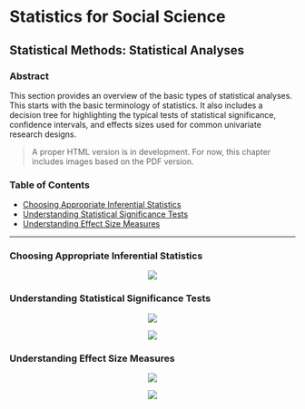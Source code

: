 # Statistics for Social Science

## Statistical Methods: Statistical Analyses

### Abstract

This section provides an overview of the basic types of statistical analyses. This starts with the basic terminology of statistics. It also includes a decision tree for highlighting the typical tests of statistical significance, confidence intervals, and effects sizes used for common univariate research designs.

> A proper HTML version is in development. For now, this chapter includes images based on the PDF version.

### Table of Contents

- [Choosing Appropriate Inferential Statistics](#choosing-appropriate-inferential-statistics)
- [Understanding Statistical Significance Tests](#understanding-statistical-significance-tests)
- [Understanding Effect Size Measures](#understanding-effect-size-measures)

---

### Choosing Appropriate Inferential Statistics

<p align="center"><kbd><img src="page3.png"></kbd></p>

### Understanding Statistical Significance Tests

<p align="center"><kbd><img src="page4.png"></kbd></p>
<p align="center"><kbd><img src="page5.png"></kbd></p>

### Understanding Effect Size Measures

<p align="center"><kbd><img src="page6.png"></kbd></p>
<p align="center"><kbd><img src="page7.png"></kbd></p>